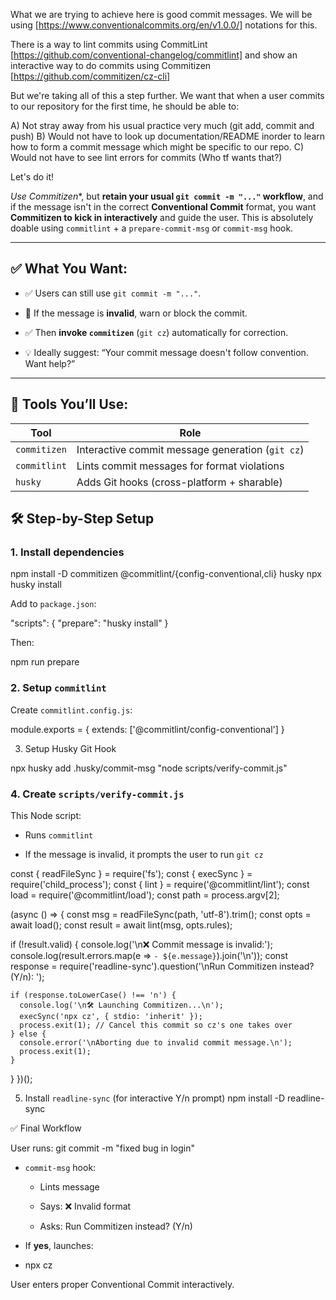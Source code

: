 What we are trying to achieve here is good commit messages. We will be using [https://www.conventionalcommits.org/en/v1.0.0/] notations for this.

There is a way to lint commits using CommitLint [https://github.com/conventional-changelog/commitlint] and show an interactive way to do commits using Commitizen [https://github.com/commitizen/cz-cli]

But we're taking all of this a step further. We want that when a user commits to our repository
for the first time, he should be able to:

A) Not stray away from his usual practice very much (git add, commit and push)
B) Would not have to look up documentation/README inorder to learn how to form a commit message which might be specific to our repo.
C) Would not have to see lint errors for commits (Who tf wants that?)

Let's do it!

*Use Commitizen**, but **retain your usual `git commit -m "..."` workflow**, and if the message isn't in the correct **Conventional Commit** format, you want **Commitizen to kick in interactively** and guide the user. This is absolutely doable using `commitlint` + a `prepare-commit-msg` or `commit-msg` hook.

---

## ✅ What You Want:

- ✅ Users can still use `git commit -m "..."`.
    
- 🚫 If the message is **invalid**, warn or block the commit.
    
- ✅ Then **invoke `commitizen`** (`git cz`) automatically for correction.
    
- 💡 Ideally suggest: “Your commit message doesn't follow convention. Want help?”
    

---

## 🧰 Tools You’ll Use:

| Tool         | Role                                             |
| ------------ | ------------------------------------------------ |
| `commitizen` | Interactive commit message generation (`git cz`) |
| `commitlint` | Lints commit messages for format violations      |
| `husky`      | Adds Git hooks (cross-platform + sharable)       |
## 🛠 Step-by-Step Setup

### 1. Install dependencies

npm install -D commitizen @commitlint/{config-conventional,cli} husky
npx husky install

Add to `package.json`:

"scripts": {
  "prepare": "husky install"
}

Then:

npm run prepare

### 2. Setup `commitlint`

Create `commitlint.config.js`:

module.exports = {
  extends: ['@commitlint/config-conventional']
}

3. Setup Husky Git Hook

npx husky add .husky/commit-msg "node scripts/verify-commit.js"

### 4. Create `scripts/verify-commit.js`

This Node script:

- Runs `commitlint`
    
- If the message is invalid, it prompts the user to run `git cz`

const { readFileSync } = require('fs');
const { execSync } = require('child_process');
const { lint } = require('@commitlint/lint');
const load = require('@commitlint/load');
const path = process.argv[2];

(async () => {
  const msg = readFileSync(path, 'utf-8').trim();
  const opts = await load();
  const result = await lint(msg, opts.rules);

  if (!result.valid) {
    console.log('\n❌ Commit message is invalid:');
    console.log(result.errors.map(e => `- ${e.message}`).join('\n'));
    const response = require('readline-sync').question('\nRun Commitizen instead? (Y/n): ');

    if (response.toLowerCase() !== 'n') {
      console.log('\n🛠 Launching Commitizen...\n');
      execSync('npx cz', { stdio: 'inherit' });
      process.exit(1); // Cancel this commit so cz's one takes over
    } else {
      console.error('\nAborting due to invalid commit message.\n');
      process.exit(1);
    }
  }
})();

5. Install `readline-sync` (for interactive Y/n prompt)
npm install -D readline-sync

✅ Final Workflow

User runs:
git commit -m "fixed bug in login"

- `commit-msg` hook:
    
    - Lints message
        
    - Says: ❌ Invalid format
        
    - Asks: Run Commitizen instead? (Y/n)
        
- If **yes**, launches:
- npx cz

User enters proper Conventional Commit interactively.

